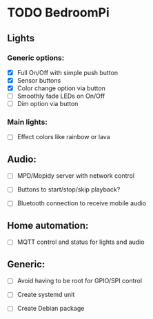 # TODO BedroomPi

## Lights

### Generic options:

* [X] Full On/Off with simple push button
* [X] Sensor buttons
* [X] Color change option via button
* [ ] Smoothly fade LEDs on On/Off
* [ ] Dim option via button

### Main lights:

* [ ] Effect colors like rainbow or lava


## Audio:

* [ ] MPD/Mopidy server with network control
* [ ] Buttons to start/stop/skip playback?
* [ ] Bluetooth connection to receive mobile audio


## Home automation:

* [ ] MQTT control and status for lights and audio

## Generic:

* [ ] Avoid having to be root for GPIO/SPI control
* [ ] Create systemd unit
* [ ] Create Debian package

